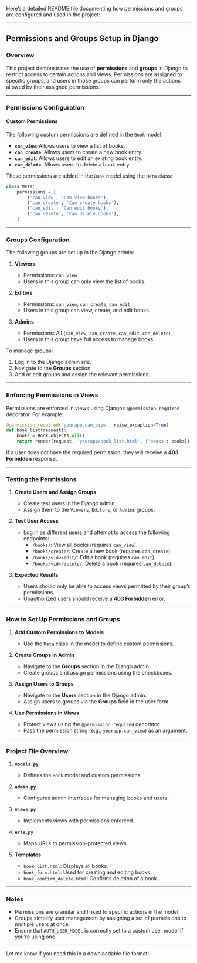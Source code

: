 Here’s a detailed README file documenting how permissions and groups are configured and used in the project:

---

## **Permissions and Groups Setup in Django**

### **Overview**
This project demonstrates the use of **permissions** and **groups** in Django to restrict access to certain actions and views. Permissions are assigned to specific groups, and users in those groups can perform only the actions allowed by their assigned permissions.

---

### **Permissions Configuration**

#### **Custom Permissions**
The following custom permissions are defined in the `Book` model:

- **`can_view`**: Allows users to view a list of books.
- **`can_create`**: Allows users to create a new book entry.
- **`can_edit`**: Allows users to edit an existing book entry.
- **`can_delete`**: Allows users to delete a book entry.

These permissions are added in the `Book` model using the `Meta` class:

```python
class Meta:
    permissions = [
        ('can_view', 'Can view books'),
        ('can_create', 'Can create books'),
        ('can_edit', 'Can edit books'),
        ('can_delete', 'Can delete books'),
    ]
```

---

### **Groups Configuration**

The following groups are set up in the Django admin:

1. **Viewers**
   - Permissions: `can_view`
   - Users in this group can only view the list of books.

2. **Editors**
   - Permissions: `can_view`, `can_create`, `can_edit`
   - Users in this group can view, create, and edit books.

3. **Admins**
   - Permissions: All (`can_view`, `can_create`, `can_edit`, `can_delete`)
   - Users in this group have full access to manage books.

To manage groups:
1. Log in to the Django admin site.
2. Navigate to the **Groups** section.
3. Add or edit groups and assign the relevant permissions.

---

### **Enforcing Permissions in Views**

Permissions are enforced in views using Django’s `@permission_required` decorator. For example:

```python
@permission_required('yourapp.can_view', raise_exception=True)
def book_list(request):
    books = Book.objects.all()
    return render(request, 'yourapp/book_list.html', {'books': books})
```

If a user does not have the required permission, they will receive a **403 Forbidden** response.

---

### **Testing the Permissions**

1. **Create Users and Assign Groups**
   - Create test users in the Django admin.
   - Assign them to the `Viewers`, `Editors`, or `Admins` groups.

2. **Test User Access**
   - Log in as different users and attempt to access the following endpoints:
     - `/books/`: View all books (requires `can_view`).
     - `/books/create/`: Create a new book (requires `can_create`).
     - `/books/<id>/edit/`: Edit a book (requires `can_edit`).
     - `/books/<id>/delete/`: Delete a book (requires `can_delete`).

3. **Expected Results**
   - Users should only be able to access views permitted by their group’s permissions.
   - Unauthorized users should receive a **403 Forbidden** error.

---

### **How to Set Up Permissions and Groups**

1. **Add Custom Permissions to Models**
   - Use the `Meta` class in the model to define custom permissions.

2. **Create Groups in Admin**
   - Navigate to the **Groups** section in the Django admin.
   - Create groups and assign permissions using the checkboxes.

3. **Assign Users to Groups**
   - Navigate to the **Users** section in the Django admin.
   - Assign users to groups via the **Groups** field in the user form.

4. **Use Permissions in Views**
   - Protect views using the `@permission_required` decorator.
   - Pass the permission string (e.g., `yourapp.can_view`) as an argument.

---

### **Project File Overview**

1. **`models.py`**
   - Defines the `Book` model and custom permissions.

2. **`admin.py`**
   - Configures admin interfaces for managing books and users.

3. **`views.py`**
   - Implements views with permissions enforced.

4. **`urls.py`**
   - Maps URLs to permission-protected views.

5. **Templates**
   - `book_list.html`: Displays all books.
   - `book_form.html`: Used for creating and editing books.
   - `book_confirm_delete.html`: Confirms deletion of a book.

---

### **Notes**

- Permissions are granular and linked to specific actions in the model.
- Groups simplify user management by assigning a set of permissions to multiple users at once.
- Ensure that `AUTH_USER_MODEL` is correctly set to a custom user model if you’re using one.

---

Let me know if you need this in a downloadable file format!